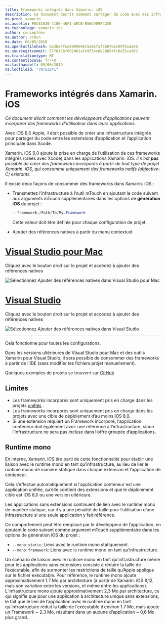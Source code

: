 ```yaml
---
title: Frameworks intégrés dans Xamarin. iOS
description: Ce document décrit comment partager du code avec des infrastructures incorporées dans une application Xamarin. iOS. Pour ce faire, vous pouvez utiliser l’outil mTouch ou les références natives.
ms.prod: xamarin
ms.assetid: F8C61020-4106-46F1-AECB-B56C909F42CB
ms.technology: xamarin-ios
author: conceptdev
ms.author: crdun
ms.date: 06/05/2018
ms.openlocfilehash: ba3be4fea9999698c5a81faf5b07bec99fb1aa46
ms.sourcegitcommit: 57f815bf0024b1afe9754c0e28054fc0a53ce302
ms.translationtype: MT
ms.contentlocale: fr-FR
ms.lasthandoff: 09/06/2019
ms.locfileid: "70753241"
---
```

# <a name="embedded-frameworks-in-xamarinios"></a>Frameworks intégrés dans Xamarin. iOS

_Ce document décrit comment les développeurs d’applications peuvent incorporer des frameworks d’utilisateur dans leurs applications._

Avec iOS 8,0 Apple, il était possible de créer une infrastructure intégrée pour partager du code entre les extensions d’application et l’application principale dans Xcode.

Xamarin. iOS 9,0 ajoute la prise en charge de l’utilisation de ces frameworks intégrés (créés avec Xcode) dans les applications Xamarin. iOS. *Il n’est **pas** possible de créer des frameworks incorporés à partir de tout type de projet Xamarin. iOS, qui consomme uniquement des frameworks natifs (objective-C) existants.*

Il existe deux façons de consommer des frameworks dans Xamarin. iOS :

- Transmettez l’infrastructure à l’outil mTouch en ajoutant le code suivant aux arguments mTouch supplémentaires dans les options de **génération iOS** du projet :

  ```csharp
  --framework:/Path/To/My.Framework
  ```

  Cette valeur doit être définie pour chaque configuration de projet.

- Ajouter des références natives à partir du menu contextuel

# <a name="visual-studio-for-mactabmacos"></a>[Visual Studio pour Mac](#tab/macos)

Cliquez avec le bouton droit sur le projet et accédez à ajouter des références natives

![](embedded-frameworks-images/xam-native-refs.png "Sélectionnez Ajouter des références natives dans Visual Studio pour Mac")

# <a name="visual-studiotabwindows"></a>[Visual Studio](#tab/windows)

Cliquez avec le bouton droit sur le projet et accédez à ajouter des références natives

![](embedded-frameworks-images/vs-native-refs.png "Sélectionnez Ajouter des références natives dans Visual Studio")

-----

  Cela fonctionne pour toutes les configurations.

Dans les versions ultérieures de Visual Studio pour Mac et des outils Xamarin pour Visual Studio, il sera possible de consommer des frameworks à partir de l’IDE (sans modifier les fichiers projet manuellement).

Quelques exemples de projets se trouvent sur [GitHub](https://github.com/rolfbjarne/embedded-frameworks)

## <a name="limitations"></a>Limites

- Les frameworks incorporés sont uniquement pris en charge dans les projets [unifiés](~/cross-platform/macios/unified/index.md) .
- Les frameworks incorporés sont uniquement pris en charge dans les projets avec une cible de déploiement d’au moins iOS 8,0.
- Si une extension requiert un Framework incorporé, l’application conteneur doit également avoir une référence à l’infrastructure, sinon l’infrastructure ne sera pas incluse dans l’offre groupée d’applications.

## <a name="the-mono-runtime"></a>Runtime mono

En interne, Xamarin. iOS tire parti de cette fonctionnalité pour établir une liaison avec le runtime mono en tant qu’infrastructure, au lieu de lier le runtime mono de manière statique dans chaque extension et l’application de conteneur.

Cela s’effectue automatiquement si l’application conteneur est une application unifiée, qu’elle contient des extensions et que le déploiement cible est iOS 8,0 ou une version ultérieure.

Les applications sans extensions continuent de lien avec le runtime mono de manière statique, car il y a une pénalité de taille pour l’utilisation d’une infrastructure si une seule application y fait référence.

Ce comportement peut être remplacé par le développeur de l’application, en ajoutant le code suivant comme argument mTouch supplémentaire dans les options de génération iOS du projet :

- `--mono:static`: Liens avec le runtime mono statiquement.
- `--mono:framework`: Liens avec le runtime mono en tant qu’infrastructure.

Un scénario de liaison avec le runtime mono en tant qu’infrastructure même pour les applications sans extensions consiste à réduire la taille de l’exécutable, afin de surmonter les restrictions de taille qu’Apple applique sur le fichier exécutable. Pour référence, le runtime mono ajoute approximativement 1.7 Mo par architecture (à partir de Xamarin. iOS 8,12, mais son variation entre les versions, et même entre les applications). L’infrastructure mono ajoute approximativement 2,3 Mo par architecture, ce qui signifie que pour une application à architecture unique sans extensions, le fait que le lien de l’application avec le runtime mono en tant qu’infrastructure réduit la taille de l’exécutable d’environ 1.7 Mo, mais ajoute un Framework ~ 2.3 Mo, résultant dans un aucune d’application ~ 0,6 Mo plus grand.
